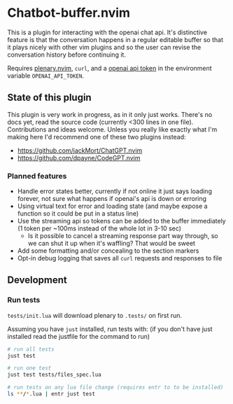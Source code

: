# Chatbot-buffer.nvim

This is a plugin for interacting with the openai chat api. It's distinctive feature is that the conversation happens in a regular editable buffer so that it plays nicely with other vim plugins and so the user can revise the conversation history before continuing it.

Requires [plenary.nvim](https://github.com/nvim-lua/plenary.nvim), `curl`, and a [openai api token](https://platform.openai.com/account/api-keys) in the environment variable `OPENAI_API_TOKEN`.

## State of this plugin

This plugin is very work in progress, as in it only just works. There's no docs yet, read the source code (currently <300 lines in one file). Contributions and ideas welcome. Unless you really like exactly what I'm making here I'd recommend one of these two plugins instead:

- https://github.com/jackMort/ChatGPT.nvim
- https://github.com/dpayne/CodeGPT.nvim

### Planned features

- Handle error states better, currently if not online it just says loading forever, not sure what happens if openai's api is down or erroring
- Using virtual text for error and loading state (and maybe expose a function so it could be put in a status line)
- Use the streaming api so tokens can be added to the buffer immediately (1 token per ~100ms instead of the whole lot in 3-10 sec)
  - Is it possible to cancel a streaming response part way through, so we can shut it up when it's waffling? That would be sweet
- Add some formatting and/or concealing to the section markers
- Opt-in debug logging that saves all `curl` requests and responses to file

## Development

### Run tests

`tests/init.lua` will download plenary to `.tests/` on first run.

Assuming you have `just` installed, run tests with: (if you don't have just installed read the justfile for the command to run)

```bash
# run all tests
just test

# run one test
just test tests/files_spec.lua

# run tests on any lua file change (requires entr to to be installed)
ls **/*.lua | entr just test
```
